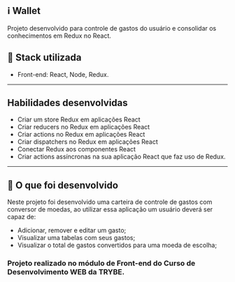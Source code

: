 ## :information_source: Wallet

Projeto desenvolvido para controle de gastos do usuário e consolidar os conhecimentos em Redux no React.


## :rocket: Stack utilizada

* Front-end: React, Node, Redux.

---

## Habilidades desenvolvidas

* Criar um store Redux em aplicações React
* Criar reducers no Redux em aplicações React
* Criar actions no Redux em aplicações React
* Criar dispatchers no Redux em aplicações React
* Conectar Redux aos componentes React
* Criar actions assíncronas na sua aplicação React que faz uso de Redux.

---

## :link: O que foi desenvolvido

Neste projeto foi desenvolvido uma carteira de controle de gastos com conversor de moedas, ao utilizar essa aplicação um usuário deverá ser capaz de:

* Adicionar, remover e editar um gasto;
* Visualizar uma tabelas com seus gastos;
* Visualizar o total de gastos convertidos para uma moeda de escolha;


### Projeto realizado no módulo de Front-end do Curso de Desenvolvimento WEB da TRYBE.
